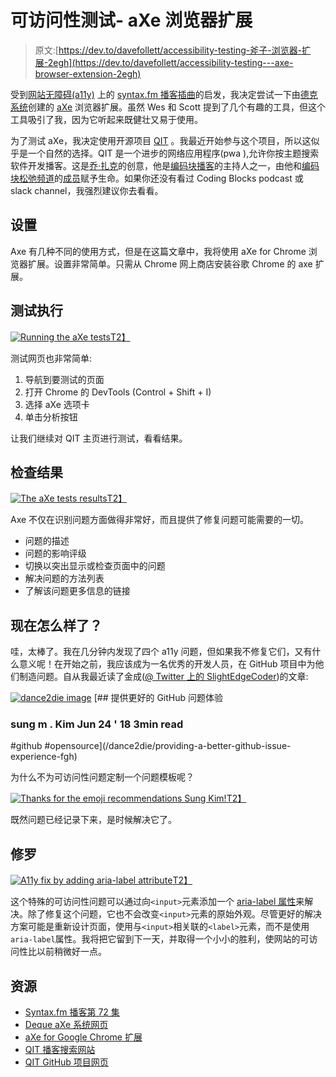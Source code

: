 # 可访问性测试- aXe 浏览器扩展

> 原文:[https://dev.to/davefollett/accessibility-testing-斧子-浏览器-扩展-2egh](https://dev.to/davefollett/accessibility-testing---axe-browser-extension-2egh)

受到[网站无障碍(a11y)](https://en.wikipedia.org/wiki/Computer_accessibility) 上的 [syntax.fm 播客插曲](https://syntax.fm/show/072/accessibility)的启发，我决定尝试一下由[德克系统](https://www.deque.com)创建的 [aXe](https://www.deque.com/axe/) 浏览器扩展。虽然 Wes 和 Scott 提到了几个有趣的工具，但这个工具吸引了我，因为它听起来既健壮又易于使用。

为了测试 aXe，我决定使用开源项目 [QIT](https://qit.cloud/) 。我最近开始参与这个项目，所以这似乎是一个自然的选择。QIT 是一个进步的网络应用程序(pwa ),允许你按主题搜索软件开发播客。这是[乔·扎克](http://joezack.com/)的创意，他是[编码块播客](https://www.codingblocks.net/)的主持人之一，由他和[编码块松弛频道](https://www.codingblocks.net/slack/)的[成员](https://github.com/codingblocks/podcast-app/graphs/contributors)赋予生命。如果你还没有看过 Coding Blocks podcast 或 slack channel，我强烈建议你去看看。

## [](#setup)设置

Axe 有几种不同的使用方式，但是在这篇文章中，我将使用 aXe for Chrome 浏览器扩展。设置非常简单。只需从 Chrome 网上商店安装谷歌 Chrome 的 axe 扩展。

## [](#test-execution)测试执行

[![Running the aXe tests](../Images/55c64480b282dd74b1d592069dd2e75b.png)T2】](https://res.cloudinary.com/practicaldev/image/fetch/s--M-8dgole--/c_limit%2Cf_auto%2Cfl_progressive%2Cq_66%2Cw_880/https://davefollett.io/2018/09/13/accessibility-testing-axe-browser-extension/run-axe-test.gif)

测试网页也非常简单:

1.  导航到要测试的页面
2.  打开 Chrome 的 DevTools (Control + Shift + I)
3.  选择 aXe 选项卡
4.  单击分析按钮

让我们继续对 QIT 主页进行测试，看看结果。

## [](#inspecting-the-results)检查结果

[![The aXe tests results](../Images/c299cb0ca3bf4d8b1bcc2cdad77a4af2.png)T2】](https://res.cloudinary.com/practicaldev/image/fetch/s--icfHsQ2i--/c_limit%2Cf_auto%2Cfl_progressive%2Cq_auto%2Cw_880/https://davefollett.io/2018/09/13/accessibility-testing-axe-browser-extension/qit-axe-results.jpg)

Axe 不仅在识别问题方面做得非常好，而且提供了修复问题可能需要的一切。

*   问题的描述
*   问题的影响评级
*   切换以突出显示或检查页面中的问题
*   解决问题的方法列表
*   了解该问题更多信息的链接

## [](#now-what)现在怎么样了？

哇，太棒了。我在几分钟内发现了四个 a11y 问题，但如果我不修复它们，又有什么意义呢！在开始之前，我应该成为一名优秀的开发人员，在 GitHub 项目中为他们制造问题。自从我最近读了金成([@ Twitter 上的 SlightEdgeCoder](https://twitter.com/SlightEdgeCoder))的文章:

[![dance2die image](../Images/468efb35d9e51b70de31c7071d198e22.png)](/dance2die) [## 提供更好的 GitHub 问题体验

### sung m . Kim Jun 24 ' 18 3min read

#github #opensource](/dance2die/providing-a-better-github-issue-experience-fgh)

为什么不为可访问性问题定制一个问题模板呢？

[![Thanks for the emoji recommendations Sung Kim!](../Images/05ac30d8a17eb89de6982138c753f3bf.png)T2】](https://res.cloudinary.com/practicaldev/image/fetch/s--9GbSk5dm--/c_limit%2Cf_auto%2Cfl_progressive%2Cq_auto%2Cw_880/https://davefollett.io/2018/09/13/accessibility-testing-axe-browser-extension/qit-a11y-issue.jpg)

既然问题已经记录下来，是时候解决它了。

## [](#the-fix)修罗

[![A11y fix by adding aria-label attribute](../Images/ae058edc8a4edd97b3f35c828a9ccee5.png)T2】](https://res.cloudinary.com/practicaldev/image/fetch/s--AiZOz4lX--/c_limit%2Cf_auto%2Cfl_progressive%2Cq_auto%2Cw_880/https://davefollett.io/2018/09/13/accessibility-testing-axe-browser-extension/qit-a11y-fix.jpg)

这个特殊的可访问性问题可以通过向`<input>`元素添加一个 [aria-label 属性](https://developer.mozilla.org/en-US/docs/Web/Accessibility/ARIA/ARIA_Techniques/Using_the_aria-label_attribute)来解决。除了修复这个问题，它也不会改变`<input>`元素的原始外观。尽管更好的解决方案可能是重新设计页面，使用与`<input>`相关联的`<label>`元素，而不是使用`aria-label`属性。我将把它留到下一天，并取得一个小小的胜利，使网站的可访问性比以前稍微好一点。

## [](#resources)资源

*   [Syntax.fm 播客第 72 集](https://syntax.fm/show/072/accessibility)
*   [Deque aXe 系统网页](https://www.deque.com/axe/)
*   [aXe for Google Chrome 扩展](http://bitly.com/aXe-Chrome)
*   [QIT 播客搜索网站](https://qit.cloud/)
*   [QIT GitHub 项目网页](https://github.com/codingblocks/podcast-app)